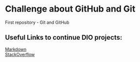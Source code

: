 # Challenge about GitHub and Git 
First repository - Git and GitHub <br>
## Useful Links to continue DIO projects: 
[Markdown](https://www.markdownguide.org/basic-syntax/) <br>
[StackOverflow](https://pt.stackoverflow.com/) <br>
